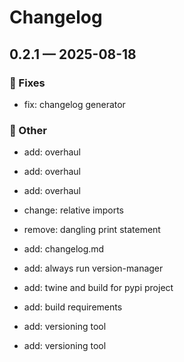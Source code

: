 # Changelog


## 0.2.1 — 2025-08-18


### 🐛 Fixes

- fix: changelog generator


### 🧰 Other

- add: overhaul

- add: overhaul

- add: overhaul

- change: relative imports

- remove: dangling print statement

- add: changelog.md

- add: always run version-manager

- add: twine and build for pypi project

- add: build requirements

- add: versioning tool

- add: versioning tool
